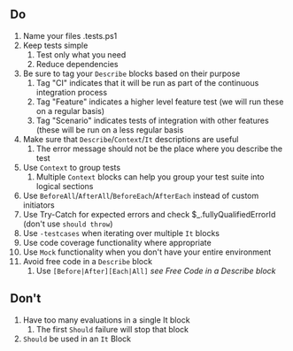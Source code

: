 ## Do
1. Name your files <descriptivetest>.tests.ps1
2. Keep tests simple
	1. Test only what you need
	2. Reduce dependencies
3. Be sure to tag your `Describe` blocks based on their purpose
	1. Tag "CI" indicates that it will be run as part of the continuous integration process
	2. Tag "Feature" indicates a higher level feature test (we will run these on a regular basis)
	3. Tag "Scenario" indicates tests of integration with other features (these will be run on a less regular basis
4. Make sure that `Describe`/`Context`/`It` descriptions are useful
	1. The error message should not be the place where you describe the test
5. Use `Context` to group tests
	1. Multiple `Context` blocks can help you group your test suite into logical sections
6. Use `BeforeAll`/`AfterAll`/`BeforeEach`/`AfterEach` instead of custom initiators
7. Use Try-Catch for expected errors and check $_.fullyQualifiedErrorId (don't use `should throw`)
8. Use `-testcases` when iterating over multiple `It` blocks
9. Use code coverage functionality where appropriate
10. Use `Mock` functionality when you don't have your entire environment
11. Avoid free code in a `Describe` block
	1. Use `[Before|After][Each|All]` _see Free Code in a Describe block_

## Don't
1. Have too many evaluations in a single It block
	1. The first `Should` failure will stop that block
2.  `Should` be used in an `It` Block


